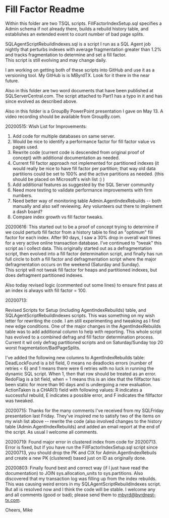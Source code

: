# Fill Factor Readme

Within this folder are two TSQL scripts.  FillFactorIndexSetup.sql specifies a Admin schema if not already 
there, builds a rebuild history table, and establishes an extended event to count number of bad page 
splits.

SQLAgentScriptRebuildIndexes.sql is a script I run as a SQL Agent job nightly that perturbs indexes with 
average fragmentation greater than 1.2% and tracks fragmentation to determine and set a fill factor.  
This script is still evolving and may change daily.

I am working on getting both of these scripts into GitHub and use it as a versioning tool.  My GitHub is is 
MByrdTX.  Look for it there in the near future.

Also in this folder are two word documents that have been published at SQLServerCentral.com.  The 
script attached to Part1 has a typo in it and has since evolved as described above.

Also in this folder is a GroupBy PowerPoint presentation I gave on May 13.  A video recording should be available from GroupBy.com.

20200515:
Wish List for Improvements:
1.  Add code for multiple databases on same server.
2.  Would be nice to identify a performance factor for fill factor value vs pages used.
3.  Rewrite code (current code is descended from original proof of concept) with additional documentation as needed.
4.  Current fill factor approach not implemented for partitioned indexes (it would really be nice to have fill factor per partition; that way old data partitions could be set to 100% and the active partitions as needed. {this should be placed on Microsoft's wish list :) )
5.  Add additional features as suggested by the SQL Server community
6.  Need more testing to validate performance improvements with firm numbers.
7.  Need better way of monitoring table Admin.AgentIndexRebuilds -- both manually and also self reviewing.  Any volunteers out there to implement a dash board?
8.  Compare index growth vs fill factor tweaks.

20200616:
	This started out to be a proof of concept trying to determine if we could
	perturb fill factor from a history table to find an "optimum" fill factor
	for each index.  After 90 days, I saw a 30% drop in overall wait times for
	a very active online transaction database.  I've continued to "tweak" this
	script as I collect data.  This originally started out as a defragmentation
	script, then evolved into a fill factor determination script, and finally
	has run full circle to both a fill factor and defragmentation script where
	the major defragmentation occurs on the weekend (Saturday and Sunday).  
	This script will not tweak fill factor for heaps and partitioned indexes, but
	does defragment partitioned indexes.  

Also today revised logic (commented out some lines) to ensure first pass at an index is always with fill factor = 100.


20200713:

Revised Scripts for Setup (including AgentIndexRebuilds) table, and SQLAgentScriptRebuildIndexes scripts.  This was something on my wish letter for rewriting the code.  I am still experimenting and tweaking as I find new edge conditions.  One of the major changes in the AgentIndexRebuilds table was to add additional column to help with reporting.  This whole script has evolved to a combined defrag and fill factor determination process.  Current it wil only defrag partitioned scripts and on Saturday/Sunday top 20 worst fragmentation/BadPageSplits.  

I've added the following new columns to AgentIndexRebuilds table:
     DeadLockFound is a bit field, 0 means no deadlocks errors (number of retries < 6) and 1 means there were 6 retries with no luck in running the dynamic SQL script.  When 1, then that row should be treated as an error.
     RedoFlag is a bit field, when = 1 means this is an idex that the fillfactor has been static for more than 90 days and is undergoing a new evaluation.
     ActionTaken is a CHAR(1) field with following values:  R indicates a successful rebuild, E indicates a possible error, and F indicates the fillfactor was tweaked.

20200715:
Thanks for the many comments I've received from my SQLFriday presentation last Friday.  They've inspired me to satisfy two of the items on my wish list above -- rewrite the code (also involved changes to the history table (Admin.AgentIndexRebuilds) and added an email report at the end of the script.  As usual I welcome all comments.


20200719:
Found major error in clustered index from code for 20200713.  Error is fixed, but if you have run the FillFactorIndexSetup.sql script since 20200713, you should drop the PK and CIX for Admin.AgentIndexRebuils and create a new PK (clustered) based just on ID as originally done.  

20200803:
Finally found best and correct way (if I just have read the documentation) to JOIN sys.allocation_units to sys.partitions.  Also discovered that my transaction log was filling up from the index rebuilds.  This was causing weird errors in my SQLAgentScriptRebuildIndexes script.  But all is resolved now and I think the code will be stable.  I welcome any and all comments (good or bad); please send them to mbyrd@byrdnest-tx.com.

Cheers,
Mike

